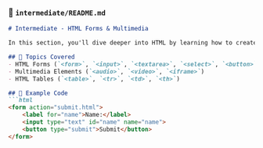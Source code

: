 ### 📄 `intermediate/README.md`  
```md
# Intermediate - HTML Forms & Multimedia

In this section, you'll dive deeper into HTML by learning how to create interactive forms and add multimedia elements.

## 📖 Topics Covered
- HTML Forms (`<form>`, `<input>`, `<textarea>`, `<select>`, `<button>`)
- Multimedia Elements (`<audio>`, `<video>`, `<iframe>`)
- HTML Tables (`<table>`, `<tr>`, `<td>`, `<th>`)

## 📝 Example Code
```html
<form action="submit.html">
    <label for="name">Name:</label>
    <input type="text" id="name" name="name">
    <button type="submit">Submit</button>
</form>
